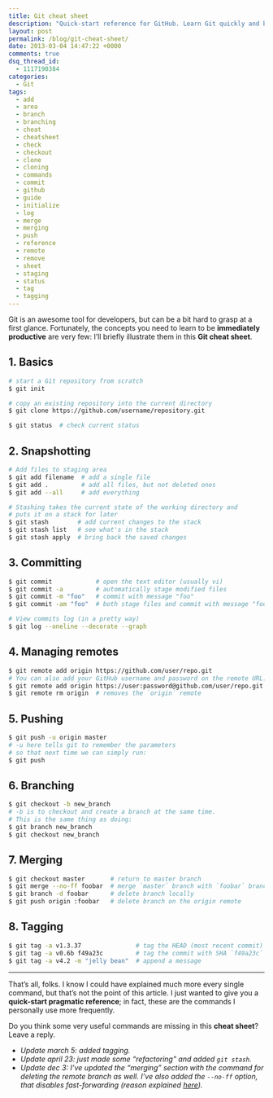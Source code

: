 ```yaml
---
title: Git cheat sheet
description: "Quick-start reference for GitHub. Learn Git quickly and be immediately productive with this very pragmatic Git cheat sheet!"
layout: post
permalink: /blog/git-cheat-sheet/
date: 2013-03-04 14:47:22 +0000
comments: true
dsq_thread_id:
  - 1117190384
categories:
  - Git
tags:
  - add
  - area
  - branch
  - branching
  - cheat
  - cheatsheet
  - check
  - checkout
  - clone
  - cloning
  - commands
  - commit
  - github
  - guide
  - initialize
  - log
  - merge
  - merging
  - push
  - reference
  - remote
  - remove
  - sheet
  - staging
  - status
  - tag
  - tagging
---
```


<p>
  Git is an awesome tool for developers, but can be a bit hard to grasp at a first glance. Fortunately, the concepts you need to learn to be <strong>immediately productive</strong> are very few: I&#8217;ll briefly illustrate them in this <strong>Git cheat sheet</strong>.
</p>

<h2>
  1. Basics
</h2>

``` bash
# start a Git repository from scratch
$ git init

# copy an existing repository into the current directory
$ git clone https://github.com/username/repository.git

$ git status  # check current status
```

<h2>
  2. Snapshotting
</h2>

``` bash
# Add files to staging area
$ git add filename  # add a single file
$ git add .         # add all files, but not deleted ones
$ git add --all     # add everything

# Stashing takes the current state of the working directory and
# puts it on a stack for later
$ git stash        # add current changes to the stack
$ git stash list   # see what's in the stack
$ git stash apply  # bring back the saved changes
```

<h2>
  3. Committing
</h2>

``` bash
$ git commit            # open the text editor (usually vi)
$ git commit -a         # automatically stage modified files
$ git commit -m "foo"   # commit with message "foo"
$ git commit -am "foo"  # both stage files and commit with message "foo"

# View commits log (in a pretty way)
$ git log --oneline --decorate --graph
```

<h2>
  4. Managing remotes
</h2>

``` bash
$ git remote add origin https://github.com/user/repo.git
# You can also add your GitHub username and password on the remote URL:
$ git remote add origin https://user:password@github.com/user/repo.git
$ git remote rm origin  # removes the `origin` remote
```

<h2>
  5. Pushing
</h2>

``` bash
$ git push -u origin master
# -u here tells git to remember the parameters
# so that next time we can simply run:
$ git push
```

<h2>
  6. Branching
</h2>

``` bash
$ git checkout -b new_branch
# -b is to checkout and create a branch at the same time.
# This is the same thing as doing:
$ git branch new_branch
$ git checkout new_branch
```

<h2>
  7. Merging
</h2>

``` bash
$ git checkout master       # return to master branch
$ git merge --no-ff foobar  # merge `master` branch with `foobar` branch
$ git branch -d foobar      # delete branch locally
$ git push origin :foobar   # delete branch on the origin remote
```

<h2>
  8. Tagging
</h2>

``` bash
$ git tag -a v1.3.37               # tag the HEAD (most recent commit)
$ git tag -a v0.6b f49a23c         # tag the commit with SHA `f49a23c`
$ git tag -a v4.2 -m "jelly bean"  # append a message
```

<hr />

<p>
  That&#8217;s all, folks. I know I could have explained much more every single command, but that&#8217;s not the point of this article. I just wanted to give you a <strong>quick-start pragmatic reference</strong>; in fact, these are the commands I personally use more frequently.
</p>

<p>
  Do you think some very useful commands are missing in this <strong>cheat sheet</strong>? Leave a reply.
</p>

<ul>
  <li>
    <em>Update march 5: added tagging.</em>
  </li>
  <li>
    <em>Update april 23: just made some &#8220;refactoring&#8221; and added <code>git stash</code>.</em>
  </li>
  <li>
    <em>Update dec 3: I&#8217;ve updated the &#8220;merging&#8221; section with the command for deleting the remote branch as well. I&#8217;ve also added the <code>--no-ff</code> option, that disables fast-forwarding (reason explained <a href="http://nvie.com/posts/a-successful-git-branching-model/" title="A successful Git branching model" target="_blank">here</a>).</em>
  </li>
</ul>
